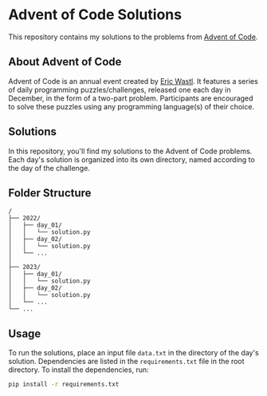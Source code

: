 # Advent of Code Solutions

This repository contains my solutions to the problems from [Advent of Code](https://adventofcode.com/).

## About Advent of Code

Advent of Code is an annual event created by [Eric Wastl](http://was.tl/). 
It features a series of daily programming puzzles/challenges, released one each day in December, 
in the form of a two-part problem. Participants are encouraged to solve these puzzles using 
any programming language(s) of their choice.

## Solutions

In this repository, you'll find my solutions to the Advent of Code problems. 
Each day's solution is organized into its own directory, named according to the day of the challenge.

## Folder Structure

```
/
├── 2022/
│   ├── day_01/
│   │   └── solution.py
│   ├── day_02/
│   │   └── solution.py
│   └── ...
│
├── 2023/
│   ├── day_01/
│   │   └── solution.py
│   ├── day_02/
│   │   └── solution.py
│   └── ...
└── ...
```

## Usage

To run the solutions, place an input file `data.txt` in the directory of the day's solution.
Dependencies are listed in the `requirements.txt` file in the root directory.
To install the dependencies, run:

```bash
pip install -r requirements.txt
```
